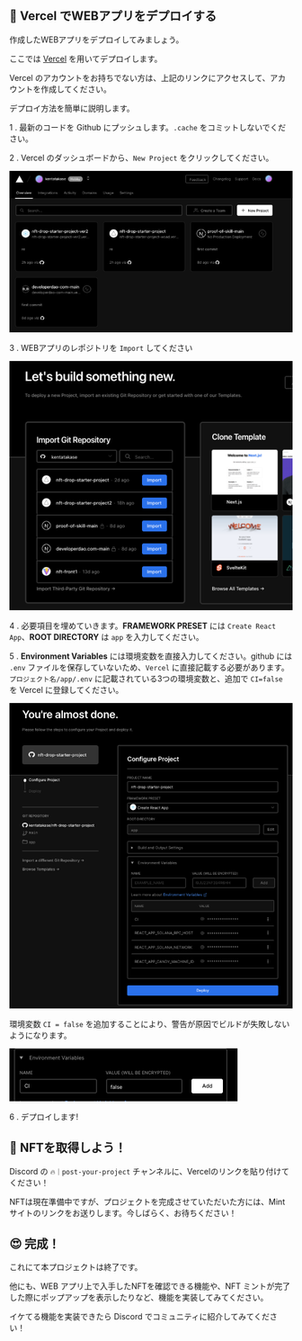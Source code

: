 🚀 Vercel でWEBアプリをデプロイする
---

作成したWEBアプリをデプロイしてみましょう。

ここでは [Vercel](https://Vercel.com) を用いてデプロイします。

Vercel のアカウントをお持ちでない方は、上記のリンクにアクセスして、アカウントを作成してください。

デプロイ方法を簡単に説明します。

1 \. 最新のコードを Github にプッシュします。`.cache` をコミットしないでください。

2 \. Vercel のダッシュボードから、`New Project` をクリックしてください。

![無題](/public/images/Solana-NFT-mint/section4/4_2_1.png)

3 \. WEBアプリのレポジトリを `Import` してください

![無題](/public/images/Solana-NFT-mint/section4/4_2_2.png)

4 \. 必要項目を埋めていきます。**FRAMEWORK PRESET** には `Create React App`、**ROOT DIRECTORY** は `app` を入力してください。

5 \. **Environment Variables** には環境変数を直接入力してください。github には `.env` ファイルを保存していないため、`Vercel` に直接記載する必要があります。`プロジェクト名/app/.env` に記載されている3つの環境変数と、追加で `CI=false` を Vercel に登録してください。

![無題](/public/images/Solana-NFT-mint/section4/4_2_3.png)

環境変数 `CI = false` を追加することにより、警告が原因でビルドが失敗しないようになります。

![無題](/public/images/Solana-NFT-mint/section4/4_2_4.png)

6 \. デプロイします!

🎫 NFTを取得しよう！
----

Discord の `🔥｜post-your-project` チャンネルに、Vercelのリンクを貼り付けてください！

NFTは現在準備中ですが、プロジェクトを完成させていただいた方には、Mint サイトのリンクをお送りします。今しばらく、お待ちください！

😍 完成！
----

これにて本プロジェクトは終了です。

他にも、WEB アプリ上で入手したNFTを確認できる機能や、NFT ミントが完了した際にポップアップを表示したりなど、機能を実装してみてください。

イケてる機能を実装できたら Discord でコミュニティに紹介してみてください！
